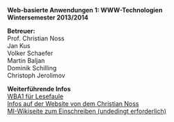 **Web-basierte Anwendungen 1: WWW-Technologien**  
**Wintersemester 2013/2014**

**Betreuer:**  
Prof. Christian Noss  
Jan Kus  
Volker Schaefer  
Martin Baljan  
Dominik Schilling  
Christoph Jerolimov 

**Weiterführende Infos**<br>
<a href="http://www.youtube.com/watch?v=4KeUaWF3jHQ">WBA1 für Lesefaule</a><br>
<a href="http://christian-noss.de/blog/mu/blog/2013/09/26/wba1-2013-jetzt-gehts-looooos/">Infos auf der Website von dem Christian Noss</a><br>
<a href="http://www.medieninformatik.fh-koeln.de/w/index.php/Web-basierte_Anwendungen_1:WS1314">MI-Wikiseite zum Einschreiben (undedingt erforderlich)</a>
